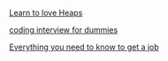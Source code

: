 
[Learn to love Heaps](https://medium.com/basecs/learning-to-love-heaps-cef2b273a238)

[coding interview for dummies](https://medium.freecodecamp.org/coding-interviews-for-dummies-5e048933b82b)

[Everything you need to know to get a job](https://github.com/kdn251/interviews)
